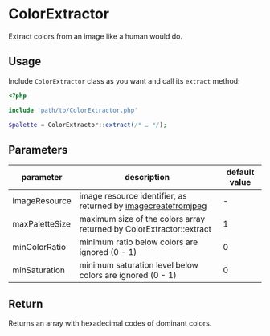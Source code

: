 ColorExtractor
==============

Extract colors from an image like a human would do.

Usage
-----
Include `ColorExtractor` class as you want and call its `extract` method:

```php
<?php

include 'path/to/ColorExtractor.php'

$palette = ColorExtractor::extract(/* … */);
```

Parameters
----------

<table>
    <thead>
        <tr>
            <th>parameter</th>
            <th>description</th>
            <th>default value</th>
        </tr>
    </thead>
    <tbody>
        <tr>
            <td>imageResource</td>
            <td>image resource identifier, as returned by <a href="http://www.php.net/manual/en/function.imagecreatefromjpeg.php">imagecreatefromjpeg</a></td>
            <td>-</td>
        </tr>
        <tr>
            <td>maxPaletteSize</td>
            <td>maximum size of the colors array returned by ColorExtractor::extract</td>
            <td>1</td>
        </tr>
        <tr>
            <td>minColorRatio</td>
            <td>minimum ratio below colors are ignored (0 - 1)</td>
            <td>0</td>
        </tr>
        <tr>
            <td>minSaturation</td>
            <td>minimum saturation level below colors are ignored (0 - 1)</td>
            <td>0</td>
        </tr>
    </tbody>
</table>

Return
------
Returns an array with hexadecimal codes of dominant colors.